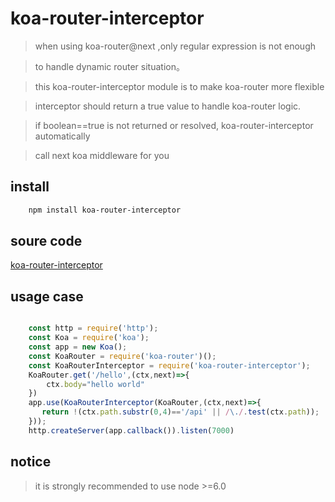 # koa-router-interceptor


> when using koa-router@next ,only regular expression is not enough

> to handle dynamic router situation。

> this koa-router-interceptor module is to make koa-router more flexible

> interceptor should return a true value to handle koa-router logic.

> if boolean==true is not returned or resolved, koa-router-interceptor automatically

> call next koa middleware for you

## install

```bash
    npm install koa-router-interceptor
```

## soure code
[koa-router-interceptor](./babel/index.js)

## usage case

```javascript

    const http = require('http');
    const Koa = require('koa');
    const app = new Koa();
    const KoaRouter = require('koa-router')();
    const KoaRouterInterceptor = require('koa-router-interceptor');
    KoaRouter.get('/hello',(ctx,next)=>{
        ctx.body="hello world"
    })
    app.use(KoaRouterInterceptor(KoaRouter,(ctx,next)=>{
       return !(ctx.path.substr(0,4)=='/api' || /\./.test(ctx.path));
    }));
    http.createServer(app.callback()).listen(7000)

```

## notice

> it is strongly recommended to use node >=6.0





